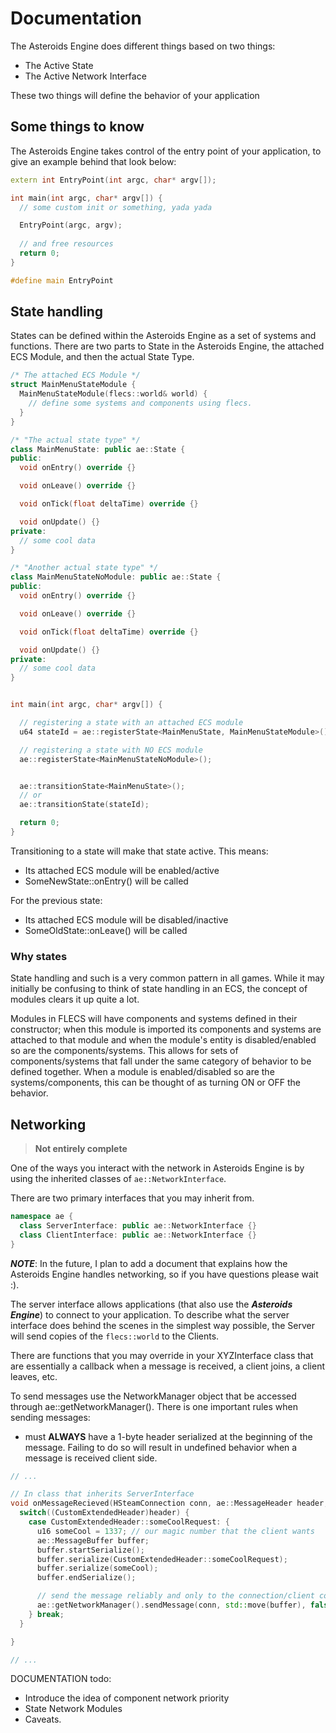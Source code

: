 # Documentation

The Asteroids Engine does different things based on two things:
  - The Active State
  - The Active Network Interface

These two things will define the behavior of your application

## Some things to know

The Asteroids Engine takes control of the entry point of your 
application, to give an example behind that look below:

```cpp
extern int EntryPoint(int argc, char* argv[]);

int main(int argc, char* argv[]) {
  // some custom init or something, yada yada

  EntryPoint(argc, argv);
  
  // and free resources
  return 0;
}

#define main EntryPoint

```

## State handling 

States can be defined within the Asteroids Engine as a set of
systems and functions. There are two parts to State in the Asteroids Engine,
the attached ECS Module, and then the actual State Type.

```cpp
/* The attached ECS Module */
struct MainMenuStateModule {
  MainMenuStateModule(flecs::world& world) {
    // define some systems and components using flecs.
  }
}

/* "The actual state type" */
class MainMenuState: public ae::State {
public:
  void onEntry() override {}

  void onLeave() override {}

  void onTick(float deltaTime) override {}

  void onUpdate() {}
private:
  // some cool data
}

/* "Another actual state type" */
class MainMenuStateNoModule: public ae::State {
public:
  void onEntry() override {}

  void onLeave() override {}

  void onTick(float deltaTime) override {}

  void onUpdate() {}
private:
  // some cool data
}


int main(int argc, char* argv[]) {

  // registering a state with an attached ECS module
  u64 stateId = ae::registerState<MainMenuState, MainMenuStateModule>();

  // registering a state with NO ECS module
  ae::registerState<MainMenuStateNoModule>();


  ae::transitionState<MainMenuState>();
  // or
  ae::transitionState(stateId);

  return 0;
} 
```
Transitioning to a state will make that state active.
This means:
  - Its attached ECS module will be enabled/active
  - SomeNewState::onEntry() will be called
    
For the previous state:
  -  Its attached ECS module will be disabled/inactive
  -  SomeOldState::onLeave() will  be called

### Why states

State handling and such is a very common pattern in all games. While
it may initially be confusing to think of state handling in an ECS,
the concept of modules clears it up quite a lot.

Modules in FLECS will have components and systems defined in their 
constructor; when this module is imported its components and systems 
are attached to that module and when the module's entity is 
disabled/enabled so are the components/systems. This allows for sets of
components/systems that fall under the same category of behavior to be defined together.
When a module is enabled/disabled so are the systems/components,
this can be thought of as turning ON or OFF the behavior.

## Networking

> **Not entirely complete**

One of the ways you interact with the network in Asteroids Engine is by using the inherited
classes of ```ae::NetworkInterface```.

There are two primary interfaces that you may inherit from.
```cpp
namespace ae {
  class ServerInterface: public ae::NetworkInterface {}
  class ClientInterface: public ae::NetworkInterface {}
}
```

***NOTE***: In the future, I plan to add a document that explains
how the Asteroids Engine handles networking, so if you have 
questions please wait :).

The server interface allows applications (that also use the ***Asteroids Engine***)
to connect to your application. To describe what the server interface does behind the scenes
in the simplest way possible, the Server will send copies of the ```flecs::world``` to the Clients.

There are functions that you may override in your XYZInterface class that are essentially a callback when
a message is received, a client joins, a client leaves, etc.

To send messages use the NetworkManager object that be accessed through ae::getNetworkManager().
There is one important rules when sending messages:
  - must **ALWAYS** have a 1-byte header serialized at the beginning of the message.
    Failing to do so will result in undefined behavior when a message is received client side.
```cpp
// ...

// In class that inherits ServerInterface
void onMessageRecieved(HSteamConnection conn, ae::MessageHeader header, Deserializer& des) {
  switch((CustomExtendedHeader)header) {
    case CustomExtendedHeader::someCoolRequest: {
      u16 someCool = 1337; // our magic number that the client wants
      ae::MessageBuffer buffer;
      buffer.startSerialize();
      buffer.serialize(CustomExtendedHeader::someCoolRequest);
      buffer.serialize(someCool);
      buffer.endSerialize();

      // send the message reliably and only to the connection/client conn.  
      ae::getNetworkManager().sendMessage(conn, std::move(buffer), false, true);
    } break;
  }

}

// ...
```

DOCUMENTATION todo:
  - Introduce the idea of component network priority
  - State Network Modules
  - Caveats.
